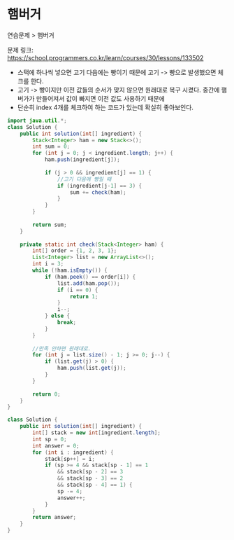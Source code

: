 # 햄버거

연습문제 > 햄버거

문제 링크: https://school.programmers.co.kr/learn/courses/30/lessons/133502

- 스택에 하나씩 넣으면 고기 다음에는 빵이기 때문에 고기 -> 빵으로 발생했으면 체크를 한다.
- 고기 -> 빵이지만 이전 값들의 순서가 맞지 않으면 원래대로 복구 시켰다. 중간에 햄버가가 만들어져서 값이 빠지면 이전 값도 사용하기 때문에
- 단순히 index 4개를 체크하여 하는 코드가 있는데 확실히 좋아보인다.

```java
import java.util.*;
class Solution {
    public int solution(int[] ingredient) {
        Stack<Integer> ham = new Stack<>();        
        int sum = 0;
        for (int j = 0; j < ingredient.length; j++) {
            ham.push(ingredient[j]);
            
            if (j > 0 && ingredient[j] == 1) {
                //고기 다음에 빵일 때
                if (ingredient[j-1] == 3) {
                    sum += check(ham);
                }
            }
        }
        
        return sum;
    }
    
    private static int check(Stack<Integer> ham) {
        int[] order = {1, 2, 3, 1};
        List<Integer> list = new ArrayList<>();
        int i = 3;
        while (!ham.isEmpty()) {
            if (ham.peek() == order[i]) {
                list.add(ham.pop());
                if (i == 0) {
                    return 1;
                }                
                i--;
            } else {
                break;
            }
        }
        
        //만족 안하면 원래대로.
        for (int j = list.size() - 1; j >= 0; j--) {
            if (list.get(j) > 0) {
                ham.push(list.get(j));
            }
        }        
        
        return 0;
    }
}
```

```java
class Solution {
    public int solution(int[] ingredient) {
        int[] stack = new int[ingredient.length];
        int sp = 0;
        int answer = 0;
        for (int i : ingredient) {
            stack[sp++] = i;
            if (sp >= 4 && stack[sp - 1] == 1
                && stack[sp - 2] == 3
                && stack[sp - 3] == 2
                && stack[sp - 4] == 1) {
                sp -= 4;
                answer++;
            }
        }
        return answer;
    }
}

```
